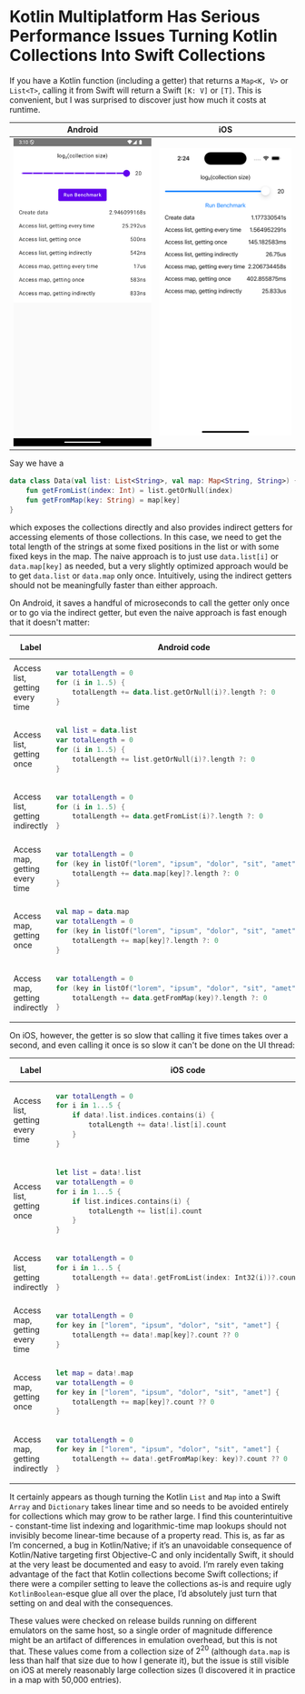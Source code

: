 # Kotlin Multiplatform Has Serious Performance Issues Turning Kotlin Collections Into Swift Collections

If you have a Kotlin function (including a getter) that returns a `Map<K, V>` or `List<T>`, calling it from Swift will return a Swift `[K: V]` or `[T]`.  This is convenient, but I was surprised to discover just how much it costs at runtime.

| Android                                                                                      | iOS                                                                                  |
|----------------------------------------------------------------------------------------------|--------------------------------------------------------------------------------------|
| ![Android screenshot with performance data captured in tables below](screenshot-android.png) | ![iOS screenshot with performance data captured in tables below](screenshot-ios.png) |

Say we have a

```kotlin
data class Data(val list: List<String>, val map: Map<String, String>) {
    fun getFromList(index: Int) = list.getOrNull(index)
    fun getFromMap(key: String) = map[key]
}
```

which exposes the collections directly and also provides indirect getters for accessing elements of those collections. In this case, we need to get the total length of the strings at some fixed positions in the list or with some fixed keys in the map. The naive approach is to just use `data.list[i]` or `data.map[key]` as needed, but a very slightly optimized approach would be to get `data.list` or `data.map` only once. Intuitively, using the indirect getters should not be meaningfully faster than either approach.

On Android, it saves a handful of microseconds to call the getter only once or to go via the indirect getter, but even the naive approach is fast enough that it doesn't matter:

<table>
<thead>
<tr>
<th>Label</th><th>Android code</th><th>absolute time</th><th>relative speed</th>
</tr>
</thead>
<tbody>
<tr>
<td>Access list, getting every time</td><td>

```kotlin
var totalLength = 0
for (i in 1..5) {
    totalLength += data.list.getOrNull(i)?.length ?: 0
}
```

</td><td>25.29us</td><td>1x</td>
</tr>
<tr>
<td>Access list, getting once</td><td>

```kotlin
val list = data.list
var totalLength = 0
for (i in 1..5) {
    totalLength += list.getOrNull(i)?.length ?: 0
}
```

</td><td>500ns</td><td>51x</td>
</tr>
<tr>
<td>Access list, getting indirectly</td><td>

```kotlin
var totalLength = 0
for (i in 1..5) {
    totalLength += data.getFromList(i)?.length ?: 0
}
```

</td><td>542ns</td><td>47x</td>
</tr>
<tr>
<td>Access map, getting every time</td><td>

```kotlin
var totalLength = 0
for (key in listOf("lorem", "ipsum", "dolor", "sit", "amet")) {
    totalLength += data.map[key]?.length ?: 0
}
```

</td><td>17us</td><td>1x</td>
</tr>
<tr>
<td>Access map, getting once</td><td>

```kotlin
val map = data.map
var totalLength = 0
for (key in listOf("lorem", "ipsum", "dolor", "sit", "amet")) {
    totalLength += map[key]?.length ?: 0
}
```

</td><td>583ns</td><td>29x</td>
</tr>
<tr>
<td>Access map, getting indirectly</td><td>

```kotlin
var totalLength = 0
for (key in listOf("lorem", "ipsum", "dolor", "sit", "amet")) {
    totalLength += data.getFromMap(key)?.length ?: 0
}
```

</td><td>833ns</td><td>20x</td>
</tr>
</tbody>
</table>

On iOS, however, the getter is so slow that calling it five times takes over a second, and even calling it once is so slow it can't be done on the UI thread:

<table>
<thead>
<tr>
<th>Label</th><th>iOS code</th><th>absolute time</th><th>relative speed</th>
</tr>
</thead>
<tbody>
<tr>
<td>Access list, getting every time</td><td>

```swift
var totalLength = 0
for i in 1...5 {
    if data!.list.indices.contains(i) {
        totalLength += data!.list[i].count
    }
}
```

</td><td>1.56s</td><td>1x</td>
</tr>
<tr>
<td>Access list, getting once</td><td>

```swift
let list = data!.list
var totalLength = 0
for i in 1...5 {
    if list.indices.contains(i) {
        totalLength += list[i].count
    }
}
```

</td><td>145.18ms</td><td>11x</td>
</tr>
<tr>
<td>Access list, getting indirectly</td><td>

```swift
var totalLength = 0
for i in 1...5 {
    totalLength += data!.getFromList(index: Int32(i))?.count ?? 0
}
```

</td><td>26.75us</td><td>58503x</td>
</tr>
<tr>
<td>Access map, getting every time</td><td>

```swift
var totalLength = 0
for key in ["lorem", "ipsum", "dolor", "sit", "amet"] {
    totalLength += data!.map[key]?.count ?? 0
}
```

</td><td>2.21s</td><td>1x</td>
</tr>
<tr>
<td>Access map, getting once</td><td>

```swift
let map = data!.map
var totalLength = 0
for key in ["lorem", "ipsum", "dolor", "sit", "amet"] {
    totalLength += map[key]?.count ?? 0
}
```

</td><td>402.86ms</td><td>5x</td>
</tr>
<tr>
<td>Access map, getting indirectly</td><td>

```swift
var totalLength = 0
for key in ["lorem", "ipsum", "dolor", "sit", "amet"] {
    totalLength += data!.getFromMap(key: key)?.count ?? 0
}
```

</td><td>25.83us</td><td>85423x</td>
</tr>
</tbody>
</table>

It certainly appears as though turning the Kotlin `List` and `Map` into a Swift `Array` and `Dictionary` takes linear time and so needs to be avoided entirely for collections which may grow to be rather large. I find this counterintuitive - constant-time list indexing and logarithmic-time map lookups should not invisibly become linear-time because of a property read. This is, as far as I’m concerned, a bug in Kotlin/Native; if it’s an unavoidable consequence of Kotlin/Native targeting first Objective-C and only incidentally Swift, it should at the very least be documented and easy to avoid. I’m rarely even taking advantage of the fact that Kotlin collections become Swift collections; if there were a compiler setting to leave the collections as-is and require ugly `KotlinBoolean`-esque glue all over the place, I’d absolutely just turn that setting on and deal with the consequences.

These values were checked on release builds running on different emulators on the same host, so a single order of magnitude difference might be an artifact of differences in emulation overhead, but this is not that. These values come from a collection size of $2^{20}$ (although `data.map` is less than half that size due to how I generate it), but the issue is still visible on iOS at merely reasonably large collection sizes (I discovered it in practice in a map with 50,000 entries).
